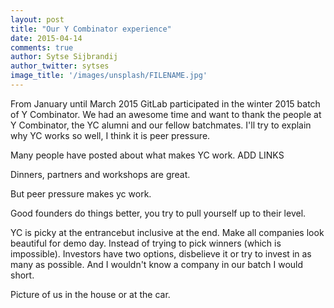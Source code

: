 ```yaml
---
layout: post
title: "Our Y Combinator experience"
date: 2015-04-14
comments: true
author: Sytse Sijbrandij
author_twitter: sytses
image_title: '/images/unsplash/FILENAME.jpg'
---
```


From January until March 2015 GitLab participated in the winter 2015 batch of Y Combinator.
We had an awesome time and want to thank the people at Y Combinator, the YC alumni and our fellow batchmates.
I'll try to explain why YC works so well, I think it is peer pressure.

<!-- more -->

Many people have posted about what makes YC work. ADD LINKS

Dinners, partners and workshops are great.

But peer pressure makes yc work.

Good founders do things better, you try to pull yourself up to their level.

YC is picky at the entrancebut inclusive at the end.
Make all companies look beautiful for demo day.
Instead of trying to pick winners (which is impossible).
Investors have two options, disbelieve it or try to invest in as many as possible.
And I wouldn't know a company in our batch I would short.

Picture of us in the house or at the car.
